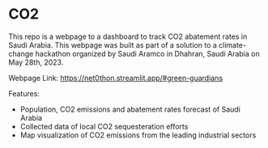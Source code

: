 # CO2
This repo is a webpage to a dashboard to track CO2 abatement rates in Saudi Arabia. This webpage was built as part of a solution to a climate-change hackathon organized by Saudi Aramco in Dhahran, Saudi Arabia on May 28th, 2023.

Webpage Link: https://net0thon.streamlit.app/#green-guardians


Features:
- Population, CO2 emissions and abatement rates forecast of Saudi Arabia
- Collected data of local CO2 sequesteration efforts
- Map visualization of CO2 emissions from the leading industrial sectors
